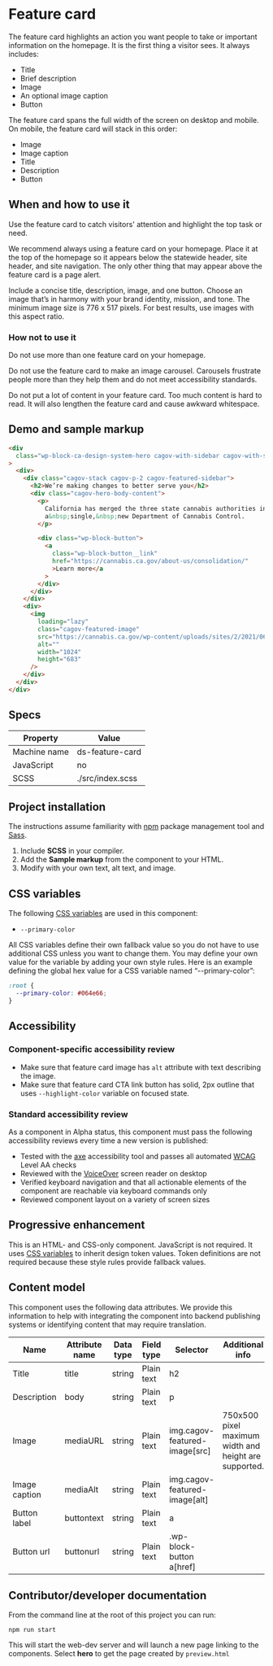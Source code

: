 # Feature card

The feature card highlights an action you want people to take or important information on the homepage. It is the first thing a visitor sees. It always includes:

- Title
- Brief description
- Image
- An optional image caption
- Button

The feature card spans the full width of the screen on desktop and mobile. On mobile, the feature card will stack in this order:

- Image
- Image caption
- Title
- Description
- Button

## When and how to use it

Use the feature card to catch visitors' attention and highlight the top task or need.

We recommend always using a feature card on your homepage. Place it at the top of the homepage so it appears below the statewide header, site header, and site navigation. The only other thing that may appear above the feature card is a page alert.

Include a concise title, description, image, and one button. Choose an image that’s in harmony with your brand identity, mission, and tone. The minimum image size is 776 x 517 pixels. For best results, use images with this aspect ratio.

### How not to use it

Do not use more than one feature card on your homepage.

Do not use the feature card to make an image carousel. Carousels frustrate people more than they help them and do not meet accessibility standards.

Do not put a lot of content in your feature card. Too much content is hard to read. It will also lengthen the feature card and cause awkward whitespace.

## Demo and sample markup

<html-preview>

```html preview
<div
  class="wp-block-ca-design-system-hero cagov-with-sidebar cagov-with-sidebar-left cagov-featured-section cagov-bkgrd-gry cagov-block wp-block-cagov-hero"
>
  <div>
    <div class="cagov-stack cagov-p-2 cagov-featured-sidebar">
      <h2>We’re making changes to better serve you</h2>
      <div class="cagov-hero-body-content">
        <p>
          California has merged the three state cannabis authorities into
          a&nbsp;single,&nbsp;new Department of Cannabis Control.
        </p>

        <div class="wp-block-button">
          <a
            class="wp-block-button__link"
            href="https://cannabis.ca.gov/about-us/consolidation/"
            >Learn more</a
          >
        </div>
      </div>
    </div>
    <div>
      <img
        loading="lazy"
        class="cagov-featured-image"
        src="https://cannabis.ca.gov/wp-content/uploads/sites/2/2021/06/cannabis-buds-hero-1024x683.jpg"
        alt=""
        width="1024"
        height="683"
      />
    </div>
  </div>
</div>
```

</html-preview>

## Specs

| Property     | Value            |
| ------------ | ---------------- |
| Machine name | ds-feature-card  |
| JavaScript   | no               |
| SCSS         | ./src/index.scss |

## Project installation

The instructions assume familiarity with [npm](https://npmjs.com) package management tool and [Sass](https://sass-lang.com/).

1. Include **SCSS** in your compiler.
2. Add the **Sample markup** from the component to your HTML.
3. Modify with your own text, alt text, and image.

## CSS variables

The following [CSS variables](https://developer.mozilla.org/en-US/docs/Web/CSS/Using_CSS_custom_properties) are used in this component:

- `--primary-color`

All CSS variables define their own fallback value so you do not have to use additional CSS unless you want to change them. You may define your own value for the variable by adding your own style rules. Here is an example defining the global hex value for a CSS variable named “--primary-color”:

```css
:root {
  --primary-color: #064e66;
}
```

## Accessibility

### Component-specific accessibility review

- Make sure that feature card image has `alt` attribute with text describing the image.
- Make sure that feature card CTA link button has solid, 2px outline that uses `--highlight-color` variable on focused state.

### Standard accessibility review

As a component in Alpha status, this component must pass the following accessibility reviews every time a new version is published:

- Tested with the [axe](https://www.deque.com/axe/) accessibility tool and passes all automated [WCAG](https://www.w3.org/TR/WCAG21/) Level AA checks
- Reviewed with the [VoiceOver](https://www.apple.com/voiceover/info/guide/_1121.html) screen reader on desktop
- Verified keyboard navigation and that all actionable elements of the component are reachable via keyboard commands only
- Reviewed component layout on a variety of screen sizes

## Progressive enhancement

This is an HTML- and CSS-only component. JavaScript is not required. It uses [CSS variables](<https://developer.mozilla.org/en-US/docs/Web/CSS/var()#syntax>) to inherit design token values. Token definitions are not required because these style rules provide fallback values.

## Content model

This component uses the following data attributes. We provide this information to help with integrating the component into backend publishing systems or identifying content that may require translation.

| Name          | Attribute name | Data type | Field type | Selector                      | Additional info                                       |
| ------------- | -------------- | --------- | ---------- | ----------------------------- | ----------------------------------------------------- |
| Title         | title          | string    | Plain text | h2                            |                                                       |
| Description   | body           | string    | Plain text | p                             |                                                       |
| Image         | mediaURL       | string    | Plain text | img.cagov-featured-image[src] | 750x500 pixel maximum width and height are supported. |
| Image caption | mediaAlt       | string    | Plain text | img.cagov-featured-image[alt] |                                                       |
| Button label  | buttontext     | string    | Plain text | a                             |                                                       |
| Button url    | buttonurl      | string    | Plain text | .wp-block-button a[href]      |                                                       |

## Contributor/developer documentation

From the command line at the root of this project you can run:

```
npm run start
```

This will start the web-dev server and will launch a new page linking to the components. Select **hero** to get the page created by `preview.html`
